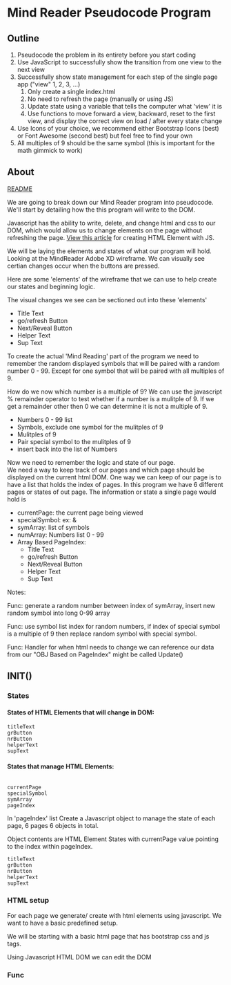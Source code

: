 # Mind Reader Pseudocode Program

## Outline 
1. Pseudocode the problem in its entirety before you start coding
2. Use JavaScript to successfully show the transition from one view to the next view
3. Successfully show state management for each step of the single page app ("view" 1, 2, 3, ...)
    1. Only create a single index.html
    2. No need to refresh the page (manually or using JS)
    3. Update state using a variable that tells the computer what 'view' it is
    4.  Use functions to move forward a view, backward, reset to the first view, and display the correct view on load / after every state change
4. Use Icons of your choice, we recommend either Bootstrap Icons (best) or Font Awesome (second best) but feel free to find your own
5. All multiples of 9 should be the same symbol (this is important for the math gimmick to work)


## About 
[README](README.md)

We are going to break down our Mind Reader program into pseudocode. We'll start by detailing how the this program will write to the DOM.

Javascript has the ability to write, delete, and change html and css to our DOM, which would allow us to change elements on the page without refreshing the page. [View this article](https://www.educative.io/answers/how-to-add-an-id-to-element-in-javascript) for creating HTML Element with JS.

We will be laying the elements and states of what our program will hold. 
Looking at the MindReader Adobe XD wireframe. We can visually see certian changes occur when the buttons are pressed. 

Here are some 'elements' of the wireframe that we can use to help create our states and beginning logic. 

The visual changes we see can be sectioned out into these 'elements'

- Title Text
- go/refresh Button
- Next/Reveal Button
- Helper Text
- Sup Text

To create the actual 'Mind Reading' part of the program we need to remember the random displayed symbols that will be paired with a random number 0 - 99. Except for one symbol that will be paired with all multiples of 9. 

How do we now which number is a multiple of 9? We can use the javascript % remainder operator to test whether if a number is a mulitple of 9.
If we get a remainder other then 0 we can determine it is not a multiple of 9.

- Numbers 0 - 99 list
- Symbols, exclude one symbol for the mulitples of 9 
- Mulitples of 9
- Pair special symbol to the mulitples of 9
- insert back into the list of Numbers

Now we need to remember the logic and state of our page.  
We need a way to keep track of our pages and which page should be displayed on the current html DOM. One way we can keep of our page is to have a list that holds the index of pages. In this program we have 6 different pages or states of out page.
The information or state a single page would hold is


- currentPage: the current page being viewed
- specialSymbol: ex: &
- symArray: list of symbols
- numArray: Numbers list 0 - 99
- Array Based PageIndex: 
    - Title Text
    - go/refresh Button
    - Next/Reveal Button
    - Helper Text
    - Sup Text

Notes:

Func: generate a random number between index of symArray, insert new random symbol into long 0-99 array

Func: use symbol list index for random numbers, if index of special symbol is a multiple of 9 then replace random symbol with special symbol.

Func: Handler for when html needs to change we can reference our data from our "OBJ Based on PageIndex" might be called Update()


## INIT()

### States

#### States of HTML Elements that will change in DOM:

```
titleText
grButton
nrButton
helperText
supText

```

#### States that manage HTML Elements:

```

currentPage
specialSymbol
symArray
pageIndex
```
 In 'pageIndex' list Create a Javascript object to manage the state of each page, 6 pages 6 objects in total.

Object contents are HTML Element States with currentPage value pointing to the index within pageIndex. 

```
titleText
grButton
nrButton
helperText
supText

```

#### 

### HTML setup

For each page we generate/ create with html elements using javascript. We want to have a basic predefined setup. 

We will be starting with a basic html page that has bootstrap css and js tags.

Using Javascript HTML DOM we can edit the DOM 

### Func







